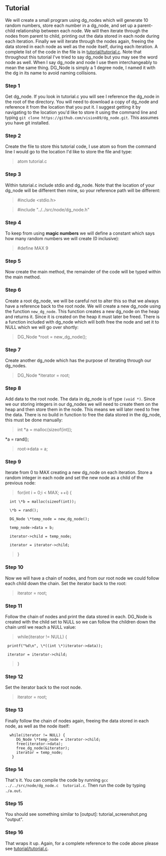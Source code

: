 ## Tutorial
We will create a small program using dg_nodes which will generate 10 random numbers, store each number in a dg_node, and set up a parent-child relationship between each node.  We will then iterate through the nodes from parent to child, printing out the data stored in each node during each iteration.  Finally we will iterate through the nodes again, freeing the data stored in each node as well as the node itself, during each iteration.
A complete list of the code in the file is in [tutorial/tutorial.c](tutorial/tutorial.c).
Note that throughout this tutorial I've tried to say dg_node but you may see the word node as well.  When I say dg_node and node I use them interchangeably to mean the same thing.  DG_Node is simply a 1 degree node, I named it with the dg in its name to avoid naming collisions.

### Step 1
Get dg_node.  If you look in tutorial.c you will see I reference the dg_node in the root of the directory.  You will need to download a copy of dg_node and reference it from the location that you put it.  I suggest getting it by navigating to the location you'd like to store it using the command line and typing `git clone https://github.com/vision89/dg_node.git`.  This assumes you have git installed.

### Step 2
Create the file to store this tutorial code, I use atom so from the command line I would go to the location I'd like to store the file and type:

  > atom tutorial.c

### Step 3
Within tutorial.c include stdio and dg_node.  Note that the location of your dg_node will be different then mine, so your reference path will be different:

  >#include <stdio.h>

  >#include "../../src/node/dg_node.h"

### Step 4
To keep from using **magic numbers** we will define a constant which says how many random numbers we will create (0 inclusive):

  > #define MAX 9

### Step 5
Now create the main method, the remainder of the code will be typed within the main method.

### Step 6
Create a root dg_node, we will be careful not to alter this so that we always have a reference back to the root node.  We will create a new dg_node using the function `new_dg_node`.  This function creates a new dg_node on the heap and returns it.  Since it is created on the heap it must later be freed.  There is a function included with dg_node which will both free the node and set it to NULL which we will go over shortly:

  > DG_Node \*root = new_dg_node();

### Step 7
Create another dg_node which has the purpose of iterating through our dg_nodes.

  > DG_Node \*iterator = root;

### Step 8
Add data to the root node.  The data in dg_node is of type `(void *)`.  Since we our storing integers in our dg_nodes we will need to create them on the heap and then store them in the node.  This means we will later need to free the data.  There is no build in function to free the data stored in the dg_node, this must be done manually:

  > int \*a = malloc(sizeof(int));

   \*a = rand();

  > root->data = a;

### Step 9
Iterate from 0 to MAX creating a new dg_node on each iteration.  Store a random integer in each node and set the new node as a child of the previous node:

  > for(int i = 0;i < MAX; ++i) {

      int \*b = malloc(sizeof(int));

      \*b = rand();

      DG_Node \*temp_node = new_dg_node();

      temp_node->data = b;

      iterator->child = temp_node;

      iterator = iterator->child;

  > }

### Step 10
Now we will have a chain of nodes, and from our root node we could follow each child down the chain.  Set the iterator back to the root:

  > iterator = root;

### Step 11
Follow the chain of nodes and print the data stored in each.  DG_Node is created with the child set to NULL so we can follow the children down the chain until we reach a NULL value:

  > while(iterator != NULL) {

     printf("%d\n", \*((int \*)iterator->data));

     iterator = iterator->child;

  > }

### Step 12
Set the iterator back to the root node.

  > iterator = root;

### Step 13
Finally follow the chain of nodes again, freeing the data stored in each node, as well as the node itself:

```
  while(iterator != NULL) {
     DG_Node \*temp_node = iterator->child;
     free(iterator->data);
     free_dg_node(&iterator);
     iterator = temp_node;
   }
```

### Step 14
That's it.  You can compile the code by running `gcc ../../src/node/dg_node.c  tutorial.c`.  Then run the code by typing `./a.out`.

### Step 15
You should see something similar to [output]: tutorial_screenshot.png "output".

### Step 16
That wraps it up.  Again, for a complete reference to the code above please see [tutorial/tutorial.c](tutorial/tutorial.c).
